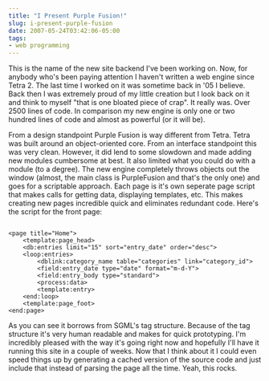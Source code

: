 ```yaml
---
title: "I Present Purple Fusion!"
slug: i-present-purple-fusion
date: 2007-05-24T03:42:06-05:00
tags:
- web programming
---
```

This is the name of the new site backend I've been working on. Now, for anybody who's been paying attention I haven't written a web engine since Tetra 2. The last time I worked on it was sometime back in '05 I believe. Back then I was extremely proud of my little creation but I look back on it and think to myself "that is one bloated piece of crap". It really was. Over 2500 lines of code. In comparison my new engine is only one or two hundred lines of code and almost as powerful (or it will be).

From a design standpoint Purple Fusion is way different from Tetra. Tetra was built around an object-oriented core. From an interface standpoint this was very clean. However, it did lend to some slowdown and made adding new modules cumbersome at best. It also limited what you could do with a module (to a degree). The new engine completely throws objects out the window (almost, the main class is PurpleFusion and that's the only one) and goes for a scriptable approach. Each page is it's own seperate page script that makes calls for getting data, displaying templates, etc. This makes creating new pages incredible quick and eliminates redundant code. Here's the script for the front page:

<code>
&lt;page title="Home"&gt;
	&lt;template:page_head&gt;
	&lt;db:entries limit="15" sort="entry_date" order="desc"&gt;
	&lt;loop:entries&gt;
		&lt;dblink:category_name table="categories" link="category_id"&gt;
		&lt;field:entry_date type="date" format="m-d-Y"&gt;
		&lt;field:entry_body type="standard"&gt;
		&lt;process:data&gt;
		&lt;template:entry&gt;
	&lt;end:loop&gt;
	&lt;template:page_foot&gt;
&lt;end:page&gt;
</code>

As you can see it borrows from SGML's tag structure. Because of the tag structure it's very human readable and makes for quick prototyping. I'm incredibly pleased with the way it's going right now and hopefully I'll have it running this site in a couple of weeks. Now that I think about it I could even speed things up by generating a cached version of the source code and just include that instead of parsing the page all the time. Yeah, this rocks.
